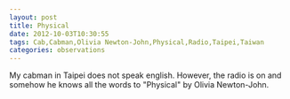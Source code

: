 ```yaml
---
layout: post
title: Physical
date: 2012-10-03T10:30:55
tags: Cab,Cabman,Olivia Newton-John,Physical,Radio,Taipei,Taiwan
categories: observations
---
```


My cabman in Taipei does not speak english. However, the radio is on and
somehow he knows all the words to "Physical" by Olivia Newton-John.





